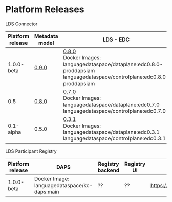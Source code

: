 # Platform Releases 

LDS Connector

| Platform release  | Metadata model    | LDS - EDC        | LDS - Proxy  | LDS Connector UI      | LDS - Proxy ElasticSearch  | LDS - EDC - Connector Postgresql    |  In Connector IAM | Installation  scripts        |  Active deployment     |
| ----------------- | ----------------- | ---------------- |------------- | ------------- | -------------------------- | ------------------------- |  ---------------- | ---------------------------- | ---------------------- | 
| 1.0.0-beta <br>        | [0.9.0](https://github.com/LanguageDataSpace/lds-model/releases/tag/v0.9.0) | [0.8.0](https://github.com/LanguageDataSpace/lds-edc/tree/edc0.8.0-prod) <br> Docker Images: languagedataspace/dataplane:edc0.8.0-proddapsiam languagedataspace/controlplane:edc0.8.0-proddapsiam | [0.8.0](https://github.com/LanguageDataSpace/lds-proxy-backend/tree/0.8.0) <br> Docker Image: languagedataspace/edcproxy:0.8.0 <br> | [main](https://github.com/LanguageDataSpace/lds-edc-ui/tree/main) <br> Docker Image: languagedataspace/lds-ui:main | 8.10.2 <br> Docker Image: elasticsearch:8.10.2 <br>| 15.0.0 <br> Docker Image: bitnami/postgresql:15.0.0 |  Docker Image: languagedataspace/lds-iam:60110 | [0.8.0prod](https://github.com/LanguageDataSpace/Deployment/tree/0.8.0prod) | http://ldssetup.ilsp.gr/cui1/, http://ldssetup.ilsp.gr/cui2/, http://ldssetup.ilsp.gr/cui3/|
| 0.5 <br>        | [0.8.0](https://github.com/LanguageDataSpace/lds-model/releases/tag/v0.8.0) | [0.7.0](https://github.com/LanguageDataSpace/lds-edc/tree/edc0.7.0) <br> Docker Images: languagedataspace/dataplane:edc0.7.0 languagedataspace/controlplane:edc0.7.0 | [0.7.0](https://github.com/LanguageDataSpace/lds-proxy-backend/tree/0.7.0) <br> Docker Image: languagedataspace/edcproxy:0.7.0 <br> | [0.7.0](https://github.com/LanguageDataSpace/lds-edc-ui/tree/0.7.0) <br> Docker Image: languagedataspace/lds-ui:0.7.0 | 8.10.2 <br> Docker Image: elasticsearch:8.10.2 <br>| 15.0.0 <br> Docker Image: bitnami/postgresql:15.0.0  | No | [0.7.0](https://github.com/LanguageDataSpace/Deployment/tree/0.7.0) | N/A |
| 0.1-alpha <br>        | 0.5.0 | [0.3.1](https://github.com/LanguageDataSpace/lds-edc/tree/edc0.3.1) <br> Docker Images: languagedataspace/dataplane:edc0.3.1 languagedataspace/controlplane:edc0.3.1 | [0.3.1](https://github.com/LanguageDataSpace/lds-proxy-backend/tree/0.3.1) <br> Docker Image: languagedataspace/edcproxy:0.3.1 <br> | [0.3.1patch](https://github.com/LanguageDataSpace/lds-edc-ui/tree/0.3.1patch) <br> Docker Image: languagedataspace/lds-ui:0.3.1patch | 8.10.2 <br> Docker Image: elasticsearch:8.10.2 <br>| 15.0.0 <br> Docker Image: bitnami/postgresql:15.0.0 | No | [0.3.1](https://github.com/LanguageDataSpace/Deployment/tree/0.3.1) | N/A |

LDS Participant Registry

| Platform release     |       DAPS                                     |  Registry backend        | Registry UI  |   Installation  scripts                                                  |      Active deployment             |
| -------------------- | ---------------------------------------------- | ------------------------ |------------- |  ----------------------------------------------------------------------  | ---------------------------------- |
| 1.0.0-beta <br> |   Docker Image: languagedataspace/kc-daps:main |      ??                     | ??             |   https://github.com/LanguageDataSpace/DeploymentCentral/tree/0.8.0prod  |  http://ldssetup.ilsp.gr:2873/    | 







